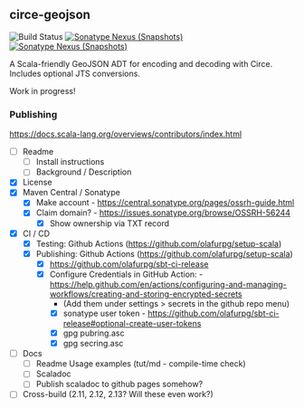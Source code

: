 ## circe-geojson

![Build Status](https://github.com/worace/circe-geojson/workflows/CI/badge.svg)
[![Sonatype Nexus (Snapshots)](https://img.shields.io/nexus/s/https/oss.sonatype.org/works.worace/circe-geojson-core_2.12.svg)](https://oss.sonatype.org/content/repositories/snapshots/works/worace/circe-geojson-core_2.12/)
[![Sonatype Nexus (Snapshots)](https://img.shields.io/nexus/s/https/oss.sonatype.org/works.worace/circe-geojson-jts_2.12.svg)](https://oss.sonatype.org/content/repositories/snapshots/works/worace/circe-geojson-jts_2.12/)

A Scala-friendly GeoJSON ADT for encoding and decoding with Circe. Includes optional JTS conversions.

Work in progress!

### Publishing

https://docs.scala-lang.org/overviews/contributors/index.html

* [ ] Readme
  * [ ] Install instructions
  * [ ] Background / Description
* [x] License
* [x] Maven Central / Sonatype
  * [x] Make account - https://central.sonatype.org/pages/ossrh-guide.html
  * [x] Claim domain? - https://issues.sonatype.org/browse/OSSRH-56244
    * [x] Show ownership via TXT record
* [x] CI / CD
  * [X] Testing: Github Actions (https://github.com/olafurpg/setup-scala)
  * [x] Publishing: Github Actions (https://github.com/olafurpg/setup-scala)
    * [x] https://github.com/olafurpg/sbt-ci-release
    * [x] Configure Credentials in GitHub Action: - https://help.github.com/en/actions/configuring-and-managing-workflows/creating-and-storing-encrypted-secrets
      * (Add them under settings > secrets in the github repo menu)
      * [x] sonatype user token - https://github.com/olafurpg/sbt-ci-release#optional-create-user-tokens
      * [x] gpg pubring.asc
      * [x] gpg secring.asc
* [ ] Docs
  * [ ] Readme Usage examples (tut/md - compile-time check)
  * [ ] Scaladoc
  * [ ] Publish scaladoc to github pages somehow?
* [ ] Cross-build (2.11, 2.12, 2.13? Will these even work?)

